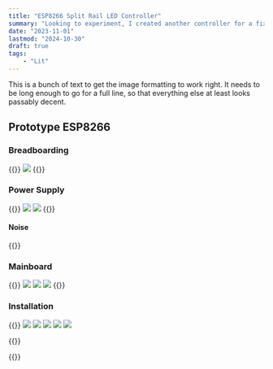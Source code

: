 ```yaml
---
title: "ESP8266 Split Rail LED Controller"
summary: "Looking to experiment, I created another controller for a fixed installation using some parts I had lying around. It drives a single string of 5V addressable LED's, as well as a strip of analog 12V LED's, both being powered from either 5V USB pass-through, or a single Lithium Polymer Battery. What's more, using experimental firmware, I was able to have it sync to the audio reactive data from my other devices (without needing to do the processing itself)."
date: "2023-11-01"
lastmod: "2024-10-30"
draft: true
tags:
    - "Lit"
---
```

This is a bunch of text to get the image formatting to work right. It needs to be long 
enough to go for a full line, so that everything else at least looks passably decent.



## Prototype ESP8266

### Breadboarding
{{<gallery>}}
<img src="ESP8266_Breadboard_Circuit.jpg" class="grid-w50" />
{{</gallery>}}

### Power Supply

{{<gallery>}}
<img src="Split_Rail_Power_Supply_Front.jpg" class="grid-w50" />
<img src="Split_Rail_Power_Supply_Back.jpg" class="grid-w50" />
{{</gallery>}}

#### Noise
{{<youtube LyBV-9yD8q4 >}}


### Mainboard
{{<gallery>}}
<img src="ESP8266_Analog_Controller.jpg" class="grid-w50 md:grid-w33" />
<img src="ESP8266_Analog_Controller_2.jpg" class="grid-w50 md:grid-w33" />
<img src="ESP8266_Split_Rail_Installed_In_Case.jpg" class="grid-w50 md:grid-w33" />
{{</gallery>}}

### Installation
{{<gallery>}}
<img src="ESP8266_Split_Rail_Case.jpg" class="grid-w50 md:grid-w33" />
<img src="ESP8266_Split_Rail_Demo.jpg" class="grid-w50 md:grid-w33" />
<img src="ESP8266_Case_With_Cables.jpg" class="grid-w50 md:grid-w33" />
<img src="ESP8266_Case_With_Cables_Side.jpg" class="grid-w50 md:grid-w33" />
<img src="ESP8266_Case_With_Cables_Back.jpg" class="grid-w50 md:grid-w33" />


{{</gallery>}}

{{<youtube TOupNLcAgPE >}}



